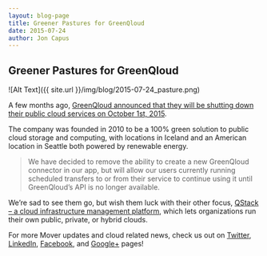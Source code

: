 ```yaml
---
layout: blog-page
title: Greener Pastures for GreenQloud
date: 2015-07-24
author: Jon Capus
---
```


## Greener Pastures for GreenQloud

![Alt Text]({{ site.url }}/img/blog/2015-07-24_pasture.png)

A few months ago, [GreenQloud announced that they will be shutting down their public cloud services on October 1st, 2015](https://www.greenqloud.com/truly-green-public-qloud/).

The company was founded in 2010 to be a 100% green solution to public cloud storage and computing, with locations in Iceland and an American location in Seattle both powered by renewable energy.

> We have decided to remove the ability to create a new GreenQloud connector in our app, but will allow our users currently running scheduled transfers to or from their service to continue using it until GreenQloud’s API is no longer available.

We’re sad to see them go, but wish them luck with their other focus, [QStack – a cloud infrastructure management platform](https://www.qstack.com/), which lets organizations run their own public, private, or hybrid clouds.

For more Mover updates and cloud related news, check us out on [Twitter](https://twitter.com/Mover_io), [LinkedIn](https://www.linkedin.com/company/mover), [Facebook](https://www.facebook.com/Mover.io), and [Google+](https://plus.google.com/+MoverIoUpdates/posts) pages!

